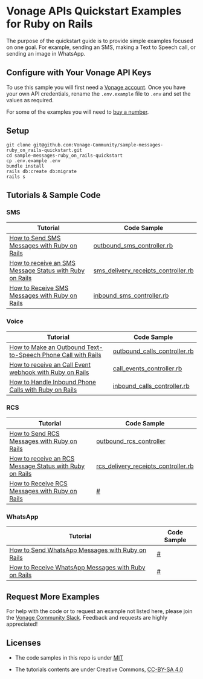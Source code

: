 # Vonage APIs Quickstart Examples for Ruby on Rails

The purpose of the quickstart guide is to provide simple examples focused on one goal. For example, sending an SMS, making a Text to Speech call, or sending an image in WhatsApp.

## Configure with Your Vonage API Keys

To use this sample you will first need a [Vonage account](https://dashboard.nexmo.com/sign-up). Once you have your own API credentials, rename the `.env.example` file to `.env` and set the values as required.

For some of the examples you will need to [buy a number](https://dashboard.nexmo.com/buy-numbers).

## Setup

```
git clone git@github.com:Vonage-Community/sample-messages-ruby_on_rails-quickstart.git
cd sample-messages-ruby_on_rails-quickstart
cp .env.example .env
bundle install
rails db:create db:migrate
rails s
```

## Tutorials & Sample Code

### SMS

Tutorial                                                                                                                                                        | Code Sample
--------------------------------------------------------------------------------------------------------------------------------------------------------------- | ------------------------------------------------------------------------------------------
[How to Send SMS Messages with Ruby on Rails](https://developer.vonage.com/en/blog/send-sms-ruby-on-rails-dr)                            | [outbound_sms_controller.rb](app/controllers/outbound_sms_controller.rb)
[How to receive an SMS Message Status with Ruby on Rails](#) | [sms_delivery_receipts_controller.rb](app/controllers/sms_message_status_controller.rb)
[How to Receive SMS Messages with Ruby on Rails](https://developer.vonage.com/en/blog/receive-sms-messages-ruby-on-rails-dr)                      | [inbound_sms_controller.rb](app/controllers/inbound_sms_controller.rb)

### Voice

Tutorial                                                                                                                                                           | Code Sample
------------------------------------------------------------------------------------------------------------------------------------------------------------------ | ----------------------------------------------------------------------------
[How to Make an Outbound Text-to-Speech Phone Call with Rails](#)   | [outbound_calls_controller.rb](app/controllers/outbound_calls_controller.rb)
[How to receive an Call Event webhook with Ruby on Rails](#) | [call_events_controller.rb](app/controllers/call_events_controller.rb)
[How to Handle Inbound Phone Calls with Ruby on Rails](#)         | [inbound_calls_controller.rb](app/controllers/inbound_calls_controller.rb)

### RCS

Tutorial                                                                                                                                                        | Code Sample
--------------------------------------------------------------------------------------------------------------------------------------------------------------- | ------------------------------------------------------------------------------------------
[How to Send RCS Messages with Ruby on Rails](#)                            | [outbound_rcs_controller](app/controllers/outbound_rcs_controller.rb)
[How to receive an RCS Message Status with Ruby on Rails](#) | [rcs_delivery_receipts_controller.rb](app/controllers/rcs_message_status_controller.rb)
[How to Receive RCS Messages with Ruby on Rails](#)                            | [#](#)

### WhatsApp

Tutorial                                                                                                                                                        | Code Sample
--------------------------------------------------------------------------------------------------------------------------------------------------------------- | ------------------------------------------------------------------------------------------
[How to Send WhatsApp Messages with Ruby on Rails](#)                            | [#](#)
[How to Receive WhatsApp Messages with Ruby on Rails](#)                            | [#](#)

## Request More Examples

For help with the code or to request an example not listed here, please join the [Vonage Community Slack](https://developer.vonage.com/en/community/slack). Feedback and requests are highly appreciated!

## Licenses

- The code samples in this repo is under [MIT](LICENSE)

- The tutorials contents are under Creative Commons, [CC-BY-SA 4.0](https://creativecommons.org/licenses/by-sa/4.0/legalcode)

  ​
